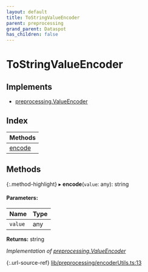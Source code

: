```yaml
---
layout: default
title: ToStringValueEncoder
parent: preprocessing
grand_parent: Dataspot
has_children: false
---
```


# ToStringValueEncoder

## Implements

* [preprocessing.ValueEncoder](../../interfaces/preprocessing_valueencoder)

## Index

| Methods |
|-----------|
| [encode](#encode) |

## Methods

{:.method-highlight}
▸ **encode**(`value`: any): string

#### Parameters:

Name | Type |
------ | ------ |
`value` | any |

**Returns:** string

*Implementation of [preprocessing.ValueEncoder](../../interfaces/preprocessing_valueencoder)*

{:.url-source-ref}
[lib/preprocessing/encoderUtils.ts:13](https://github.com/ascentcore/dataspot/blob/aac35bc/lib/preprocessing/encoderUtils.ts#L13)
